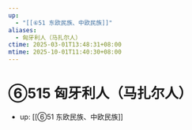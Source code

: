 ```yaml
---
up:
  - "[[⑥51 东欧民族、中欧民族]]"
aliases:
  - 匈牙利人（马扎尔人）
ctime: 2025-03-01T13:48:31+08:00
mtime: 2025-10-01T11:40:30+08:00
---
```


# ⑥515 匈牙利人（马扎尔人）

- up: [[⑥51 东欧民族、中欧民族]]
